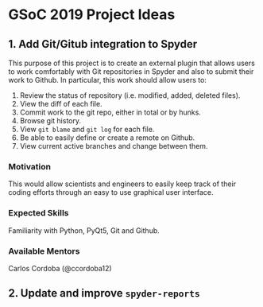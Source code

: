 # GSoC 2019 Project Ideas

## 1. Add Git/Gitub integration to Spyder

This purpose of this project is to create an external plugin that allows users to work comfortably with Git repositories in Spyder and also to submit their work to Github. In particular, this work should allow users to:

1. Review the status of repository (i.e. modified, added, deleted files).
2. View the diff of each file.
3. Commit work to the git repo, either in total or by hunks.
4. Browse git history.
5. View `git blame` and `git log` for each file.
6. Be able to easily define or create a remote on Github.
7. View current active branches and change between them.

### Motivation

This would allow scientists and engineers to easily keep track of their coding efforts through an easy to use graphical user interface.

### Expected Skills

Familiarity with Python, PyQt5, Git and Github.

### Available Mentors

Carlos Cordoba (@ccordoba12)

## 2. Update and improve `spyder-reports`

